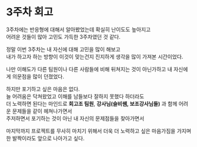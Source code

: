 <!-- 여기에 3주차 회고 내용을 작성해주세요 -->
# 3주차 회고
3주차에는 반응형에 대해서 알아봤었는데 확실히 난이도도 높아지고      
어려운 것들이 많아 고민도 가득한 3주차였던 것 같다.   

정말 이번 3주차는 내 자신에 대해 고민을 많이 해보고   
내가 하고자 하는 방향이 이것이 맞는건지 진지하게 생각을 많이 가져본 시간이었다.   

나만 이해도가 다른 팀원이나 다른 사람들에 비해 뒤쳐지는 것이 아닌가하고 내 자신에게 의문점을 많이 던졌었다.   

하지만 포기하고 싶은 마음은 없다.   
늘 어려움은 닥쳐왔었고 이해를 남들보다 잘하지 못했다 하더라도   
더 노력하면 된다는 마인드로 **회고조 팀원**, **강사님(슬비쌤, 보조강사님들)** 과 함께 어려운 문제들을 같이 헤쳐나가면서   
주저하면서 포기하는 것이 아닌 내 자신의 문제점들을 찾아가면서   

마지막까지 프로젝트를 무사히 마치기 위해서 더욱 더 노력하고 싶은 마음가짐을 가지며 한 발짝이라도 앞으로 나아가고 싶다.






